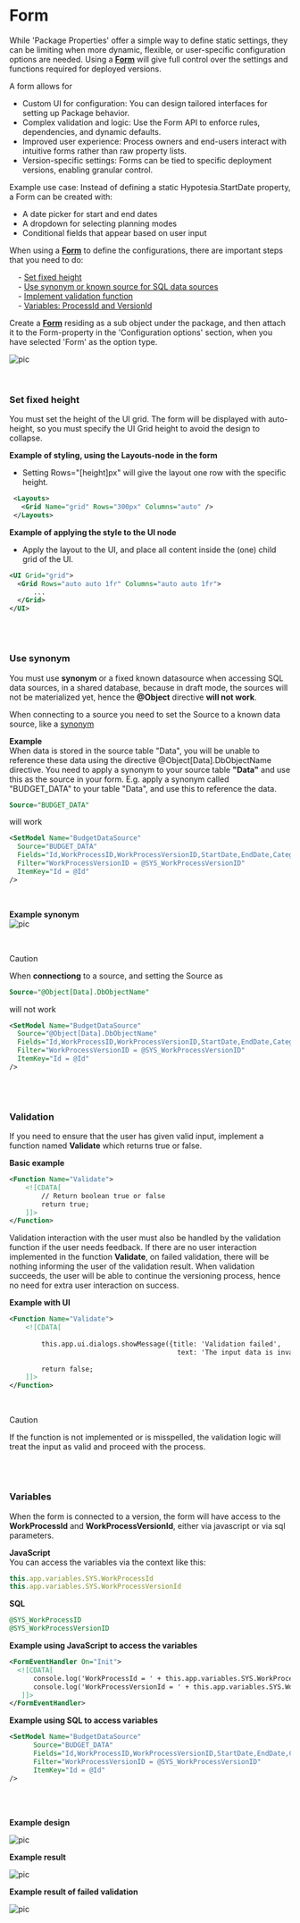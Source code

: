 # Form

While 'Package Properties' offer a simple way to define static settings, they can be limiting when more dynamic, flexible, or user-specific configuration options are needed.
Using a **[Form](./../../../../../docs/forms/formschemas.md)** will give full control over the settings and functions required for deployed versions. 

A form allows for 
- Custom UI for configuration: You can design tailored interfaces for setting up Package behavior.
- Complex validation and logic: Use the Form API to enforce rules, dependencies, and dynamic defaults.
- Improved user experience: Process owners and end-users interact with intuitive forms rather than raw property lists.
- Version-specific settings: Forms can be tied to specific deployment versions, enabling granular control.

Example use case:
Instead of defining a static Hypotesia.StartDate property, a Form can be created with:
- A date picker for start and end dates
- A dropdown for selecting planning modes
- Conditional fields that appear based on user input

When using a **[Form](./../../../../../docs/forms/formschemas.md)** to define the configurations, there are important steps that you need to do:

&nbsp;&nbsp;&nbsp;&nbsp;- [Set fixed height](#set-fixed-height)  
&nbsp;&nbsp;&nbsp;&nbsp;- [Use synonym or known source for SQL data sources](#use-synonym)    
&nbsp;&nbsp;&nbsp;&nbsp;- [Implement validation function](#validation)  
&nbsp;&nbsp;&nbsp;&nbsp;- [Variables: ProcessId and VersionId](#variables)    


Create a **[Form](./../../../../../docs/forms/formschemas.md)** residing as a sub object under the package, and then attach it to the Form-property in the 'Configuration options' section, when you have selected 'Form' as the option type.

![pic](https://profitbasedocs.blob.core.windows.net/images/package-configuration-set-form.png)

<br/>

### Set fixed height
You must set the height of the UI grid. The form will be displayed with auto-height, so you must specify the UI Grid height to avoid the design to collapse.

 **Example of styling, using the Layouts-node in the form**
 - Setting Rows="[height]px" will give the layout one row with the specific height.
```xml
 <Layouts>
   <Grid Name="grid" Rows="300px" Columns="auto" />
 </Layouts>
 ```

 **Example of applying the style to the UI node**
 - Apply the layout to the UI, and place all content inside the (one) child grid of the UI.
 ```xml
 <UI Grid="grid">
   <Grid Rows="auto auto 1fr" Columns="auto auto 1fr">
       ...
   </Grid>
 </UI>
 ```

<br/>
<br/>

### Use synonym

You must use **synonym** or a fixed known datasource when accessing SQL data sources, in a shared database, because in draft mode, the sources will not be materialized yet, hence the <strong>@Object</strong> directive **will not work**.


When connecting to a source you need to set the Source to a known data source, like a [synonym](../../../../../docs/datapool.md#synonym)

**Example** <br/>
When data is stored in the source table "Data", you will be unable to reference these data using the directive @Object[Data].DbObjectName directive. 
You need to apply a synonym to your source table **"Data"** and use this as the source in your form. E.g. apply a synonym called "BUDGET_DATA" to your table "Data", and use this to reference the data.

```sql
Source="BUDGET_DATA"
```

will work

```xml
<SetModel Name="BudgetDataSource" 
  Source="BUDGET_DATA"
  Fields="Id,WorkProcessID,WorkProcessVersionID,StartDate,EndDate,Category,Owner,AmountAllocated,Currency,Status"
  Filter="WorkProcessVersionID = @SYS_WorkProcessVersionID"
  ItemKey="Id = @Id"
/>
```

<br/>

**Example synonym**<br/>
![pic](https://profitbasedocs.blob.core.windows.net/images/package-configuration-form-data-synonym.png)

<br/>

> [!CAUTION]
>  When **connectiong** to a source, and setting the Source as 
>
>  ```sql
>  Source="@Object[Data].DbObjectName"
>  ```
>
>  will not work
>
> ```xml
> <SetModel Name="BudgetDataSource" 
>   Source="@Object[Data].DbObjectName"
>   Fields="Id,WorkProcessID,WorkProcessVersionID,StartDate,EndDate,Category,Owner,AmountAllocated,Currency,Status"
>   Filter="WorkProcessVersionID = @SYS_WorkProcessVersionID"
>   ItemKey="Id = @Id"
> />
> ```
>

<br/>
<br/>

### Validation

If you need to ensure that the user has given valid input, implement a function named **Validate** which returns true or false.

**Basic example**
```xml
<Function Name="Validate">
    <![CDATA[
        // Return boolean true or false
        return true;
    ]]>
</Function>
```

Validation interaction with the user must also be handled by the validation function if the user needs feedback. If there are no user interaction implemented in the function **Validate**, on failed validation, there will be nothing informing the user of the validation result. When validation succeeds, the user will be able to continue the versioning process, hence no need for extra user interaction on success.

**Example with UI**
```xml
<Function Name="Validate">
    <![CDATA[
        
        this.app.ui.dialogs.showMessage({title: 'Validation failed',
                                          text: 'The input data is invalid, please fill in missing fields'});
        
        return false;
    ]]>
</Function>
```

<br/>

> [!CAUTION]
> If the function is not implemented or is misspelled, the validation logic will treat the input as valid and proceed with the process.

<br/>
<br/>

### Variables

When the form is connected to a version, the form will have access to the **WorkProcessId** and **WorkProcessVersionId**, either via javascript or via sql parameters.

**JavaScript**<br/>
You can access the variables via the context like this:
```javascript 
this.app.variables.SYS.WorkProcessId
this.app.variables.SYS.WorkProcessVersionId
```

**SQL**<br/>
```sql
@SYS_WorkProcessID
@SYS_WorkProcessVersionID
```


**Example using JavaScript to access the variables**<br/>
```xml
<FormEventHandler On="Init">
  <![CDATA[
      console.log('WorkProcessId = ' + this.app.variables.SYS.WorkProcessId);
      console.log('WorkProcessVersionId = ' + this.app.variables.SYS.WorkProcessVersionId);
   ]]>
</FormEventHandler>
```



**Example using SQL to access variables**<br/>
```xml
<SetModel Name="BudgetDataSource"
      Source="BUDGET_DATA" 
      Fields="Id,WorkProcessID,WorkProcessVersionID,StartDate,EndDate,Category,Owner,AmountAllocated,Currency,Status"
      Filter="WorkProcessVersionID = @SYS_WorkProcessVersionID" 
      ItemKey="Id = @Id"
/>
```

<br/>
<br/>


**Example design**

![pic](https://profitbasedocs.blob.core.windows.net/images/package-configuration-form-design.png)



**Example result**

![pic](https://profitbasedocs.blob.core.windows.net/images/package-configuration-form-result.png)



**Example result of failed validation**

![pic](https://profitbasedocs.blob.core.windows.net/images/package-configuration-validation-result.png)